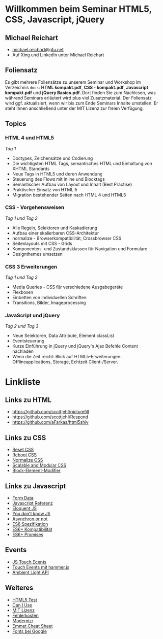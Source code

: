 # Willkommen beim Seminar HTML5, CSS, Javascript, jQuery

## Michael Reichart
- michael.reichart@gfu.net
- Auf Xing und LinkedIn unter Michael Reichart

## Foliensatz
Es gibt mehrere Foliensätze zu unserem Seminar und Workshop im Verzeichnis `docs`: **HTML kompakt.pdf**, **CSS - kompakt.pdf**, **Javascript kompakt.pdf** und **jQuery Basics.pdf**. Dort finden Sie zum Nachlesen, was während Seminars erläutert wird plus viel Zusatzmaterial. Der Foliensatz wird ggf. aktualisiert, wenn wir bis zum Ende Seminars Inhalte umstellen. Er steht Ihnen anschließend unter der MIT Lizenz zur freien Verfügung.

## Topics
### HTML 4 und HTML5
*Tag 1*
- Doctypes, Zeichensätze und Codierung
- Die wichtigsten HTML Tags, semantisches HTML und Einhaltung von XHTML Standards
- Neue Tags in HTML5 und deren Anwendung
- Steuerung des Flows mit Inline und Blocktags
- Semantischer Aufbau von Layout und Inhalt (Best Practise)
- Praktischer Einsatz von HTML 5
- Migration bestehender Seiten nach HTML 4 und HTML5
### CSS - Vorgehensweisen
*Tag 1 und Tag 2*
- Alle Regeln, Selektoren und Kaskadierung
- Aufbau einer skalierbaren CSS-Architektur
- normalize - Browserkompatibilität, Crossbrowser CSS
- Seitenlayouts mit CSS - Grids
- Komponenten- und Zustandsklassen für Navigation und Formulare
- Designthemes umsetzen
### CSS 3 Erweiterungen
*Tag 1 und Tag 2*
- Media Queries - CSS für verschiedene Ausgabegeräte
- Flexboxen
- Einbetten von individuellen Schriften
- Transitions, Bilder, Imageprocessing
### JavaScript und jQuery
*Tag 2 und Tag 3*
- Neue Selektoren, Data Attribute, Element.classList
- Eventsteuerung
- Kurze Einführung in jQuery und jQuery's Ajax Befehle Content nachladen
- Wenn die Zeit reicht: Blick auf HTML5-Erweiterungen: Offlineapplications, Storage, Echtzeit Client-/Server.

# Linkliste
## Links zu HTML
- https://github.com/scottjehl/picturefill
- https://github.com/scottjehl/Respond
- https://github.com/aFarkas/html5shiv
## Links zu CSS
- [Reset CSS](https://meyerweb.com/eric/tools/css/reset/)
- [Reboot CSS](https://scotch.io/tutorials/a-look-at-bootstrap-4s-new-reset-rebootcss)
- [Normalize CSS](https://necolas.github.io/normalize.css/)
- [Scalable and Modular CSS](http://smacss.com/book/categorizing)
- [Block-Element-Modifier](http://getbem.com/introduction/)

## Links zu Javascript
- [Form Data](https://thoughtbot.com/blog/ridiculously-simple-ajax-uploads-with-formdata)
- [Javascript Referenz](https://developer.mozilla.org/de/docs/Web/JavaScript/Reference)
- [Eloquent JS](https://eloquentjavascript.net/)
- [You don't know JS](https://github.com/getify/You-Dont-Know-JS)
- [Asynchron or not](https://stackoverflow.com/questions/15141118/are-javascript-functions-asynchronous)
- [ES6 Spezifikation](https://tc39.es/ecma262/)
- [ES6+ Kompatibilität](https://kangax.github.io/compat-table/es6/)
- [ES6+ Promises](https://developer.mozilla.org/de/docs/Web/JavaScript/Guide/Using_promises)

## Events
- [JS Touch Ecents](https://developer.mozilla.org/en-US/docs/Web/API/TouchEvent/touches)
- [Touch Events mit hammer.js](https://hammerjs.github.io/)
- [Ambient Light API](https://developer.mozilla.org/en-US/docs/Web/API/Ambient_Light_Events)

## Weiteres
- [HTML5 Test](http://html5test.com/index.html)
- [Can I Use](https://caniuse.com/#search=addevent)
- [MIT Lizenz](https://opensource.org/licenses/MIT)
- [Fehlerkosten](http://thklein.com/de_DE/cost-of-defect/)
- [Modernizr](https://modernizr.com/)
- [Emmet Cheat Sheet](https://docs.emmet.io/cheat-sheet/)
- [Fonts bei Google](https://fonts.google.com/)


